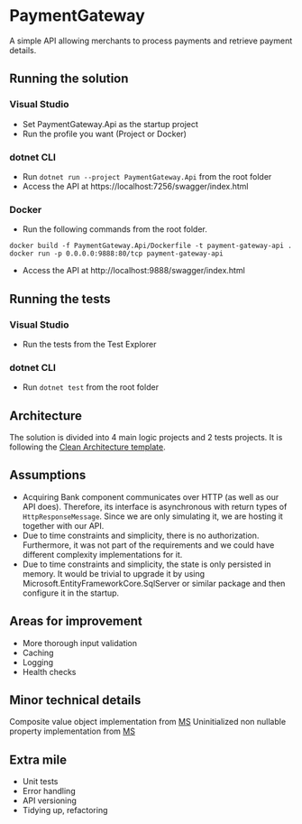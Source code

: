 # PaymentGateway
A simple API allowing merchants to process payments and retrieve payment details.

## Running the solution
### Visual Studio
- Set PaymentGateway.Api as the startup project
- Run the profile you want (Project or Docker)

### dotnet CLI 
- Run `dotnet run --project PaymentGateway.Api` from the root folder
- Access the API at https://localhost:7256/swagger/index.html

### Docker 
- Run the following commands from the root folder.
```
docker build -f PaymentGateway.Api/Dockerfile -t payment-gateway-api .
docker run -p 0.0.0.0:9888:80/tcp payment-gateway-api
```
- Access the API at http://localhost:9888/swagger/index.html

## Running the tests
### Visual Studio
- Run the tests from the Test Explorer

### dotnet CLI
- Run `dotnet test` from the root folder

## Architecture
The solution is divided into 4 main logic projects and 2 tests projects. It is following the [Clean Architecture template](https://github.com/jasontaylordev/CleanArchitecture).

## Assumptions
- Acquiring Bank component communicates over HTTP (as well as our API does). Therefore, its interface is asynchronous with return types of `HttpResponseMessage`. Since we are only simulating it, we are hosting it together with our API.
- Due to time constraints and simplicity, there is no authorization. Furthermore, it was not part of the requirements and we could have different complexity implementations for it.
- Due to time constraints and simplicity, the state is only persisted in memory. It would be trivial to upgrade it by using Microsoft.EntityFrameworkCore.SqlServer or similar package and then configure it in the startup.

## Areas for improvement
- More thorough input validation
- Caching
- Logging
- Health checks

## Minor technical details
Composite value object implementation from [MS](https://docs.microsoft.com/en-us/ef/core/modeling/value-conversions?tabs=data-annotations#composite-value-objects)
Uninitialized non nullable property implementation from [MS](https://docs.microsoft.com/en-us/ef/core/miscellaneous/nullable-reference-types#non-nullable-properties-and-initialization)

## Extra mile
- Unit tests
- Error handling
- API versioning
- Tidying up, refactoring